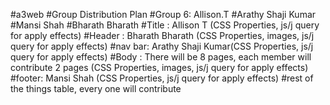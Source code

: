 #a3web
#Group Distribution Plan 
#Group 6: Allison.T
          #Arathy Shaji Kumar 
          #Mansi Shah
          #Bharath Bharath
#Title : Allison T (CSS Properties, js/j query for apply effects)
#Header : Bharath Bharath (CSS Properties, images, js/j query for apply effects)
#nav bar: Arathy Shaji Kumar(CSS Properties, js/j query for apply effects)
#Body : There will be 8 pages, each member will contribute 2 pages (CSS Properties, images, js/j query for apply effects)
#footer: Mansi Shah (CSS Properties, js/j query for apply effects)
#rest of the things table, every one will contribute


